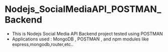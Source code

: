 # Nodejs_SocialMediaAPI_POSTMAN_Backend
- This is Nodejs Social Media API Backend project tested using POSTMAN
- Applications used : MongoDB , POSTMAN , and npm modules like express,mongodb,router,etc..
